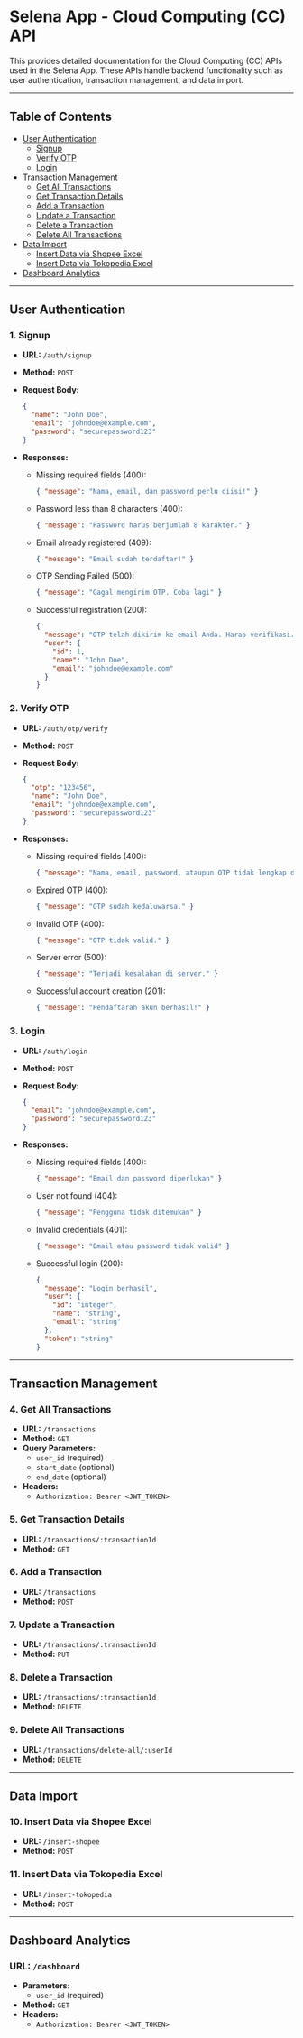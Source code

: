 # Selena App - Cloud Computing (CC) API

This provides detailed documentation for the Cloud Computing (CC) APIs used in the Selena App. These APIs handle backend functionality such as user authentication, transaction management, and data import.

---

## Table of Contents

- [User Authentication](#user-authentication)
  - [Signup](#1-signup)
  - [Verify OTP](#2-verify-otp)
  - [Login](#3-login)
- [Transaction Management](#transaction-management)
  - [Get All Transactions](#4-get-all-transactions)
  - [Get Transaction Details](#5-get-transaction-details)
  - [Add a Transaction](#6-add-a-transaction)
  - [Update a Transaction](#7-update-a-transaction)
  - [Delete a Transaction](#8-delete-a-transaction)
  - [Delete All Transactions](#9-delete-all-transactions)
- [Data Import](#data-import)
  - [Insert Data via Shopee Excel](#10-insert-data-via-shopee-excel)
  - [Insert Data via Tokopedia Excel](#11-insert-data-via-tokopedia-excel)
- [Dashboard Analytics](#dashboard-analytics)

---

## User Authentication

### 1. Signup

- **URL:** `/auth/signup`
- **Method:** `POST`
- **Request Body:**

    ```json
    {
      "name": "John Doe",
      "email": "johndoe@example.com",
      "password": "securepassword123"
    }
    ```

- **Responses:**
  - Missing required fields (400):
    ```json
    { "message": "Nama, email, dan password perlu diisi!" }
    ```
  - Password less than 8 characters (400):
    ```json
    { "message": "Password harus berjumlah 8 karakter." }
    ```
  - Email already registered (409):
    ```json
    { "message": "Email sudah terdaftar!" }
    ```
  - OTP Sending Failed (500):
    ```json
    { "message": "Gagal mengirim OTP. Coba lagi" }
    ```
  - Successful registration (200):
    ```json
    {
      "message": "OTP telah dikirim ke email Anda. Harap verifikasi.",
      "user": {
        "id": 1,
        "name": "John Doe",
        "email": "johndoe@example.com"
      }
    }
    ```

### 2. Verify OTP

- **URL:** `/auth/otp/verify`
- **Method:** `POST`
- **Request Body:**

    ```json
    {
      "otp": "123456",
      "name": "John Doe",
      "email": "johndoe@example.com",
      "password": "securepassword123"
    }
    ```

- **Responses:**
  - Missing required fields (400):
    ```json
    { "message": "Nama, email, password, ataupun OTP tidak lengkap di Request Body!" }
    ```
  - Expired OTP (400):
    ```json
    { "message": "OTP sudah kedaluwarsa." }
    ```
  - Invalid OTP (400):
    ```json
    { "message": "OTP tidak valid." }
    ```
  - Server error (500):
    ```json
    { "message": "Terjadi kesalahan di server." }
    ```
  - Successful account creation (201):
    ```json
    { "message": "Pendaftaran akun berhasil!" }
    ```

### 3. Login

- **URL:** `/auth/login`
- **Method:** `POST`
- **Request Body:**

    ```json
    {
      "email": "johndoe@example.com",
      "password": "securepassword123"
    }
    ```

- **Responses:**
  - Missing required fields (400):
    ```json
    { "message": "Email dan password diperlukan" }
    ```
  - User not found (404):
    ```json
    { "message": "Pengguna tidak ditemukan" }
    ```
  - Invalid credentials (401):
    ```json
    { "message": "Email atau password tidak valid" }
    ```
  - Successful login (200):
    ```json
    {
      "message": "Login berhasil",
      "user": {
        "id": "integer",
        "name": "string",
        "email": "string"
      },
      "token": "string"
    }
    ```

---

## Transaction Management

### 4. Get All Transactions

- **URL:** `/transactions`
- **Method:** `GET`
- **Query Parameters:**
  - `user_id` (required)
  - `start_date` (optional)
  - `end_date` (optional)
- **Headers:**
  - `Authorization: Bearer <JWT_TOKEN>`

### 5. Get Transaction Details

- **URL:** `/transactions/:transactionId`
- **Method:** `GET`

### 6. Add a Transaction

- **URL:** `/transactions`
- **Method:** `POST`

### 7. Update a Transaction

- **URL:** `/transactions/:transactionId`
- **Method:** `PUT`

### 8. Delete a Transaction

- **URL:** `/transactions/:transactionId`
- **Method:** `DELETE`

### 9. Delete All Transactions

- **URL:** `/transactions/delete-all/:userId`
- **Method:** `DELETE`

---

## Data Import

### 10. Insert Data via Shopee Excel

- **URL:** `/insert-shopee`
- **Method:** `POST`

### 11. Insert Data via Tokopedia Excel

- **URL:** `/insert-tokopedia`
- **Method:** `POST`

---

## Dashboard Analytics

### URL: `/dashboard`

- **Parameters:**
  - `user_id` (required)
- **Method:** `GET`
- **Headers:**
  - `Authorization: Bearer <JWT_TOKEN>`
